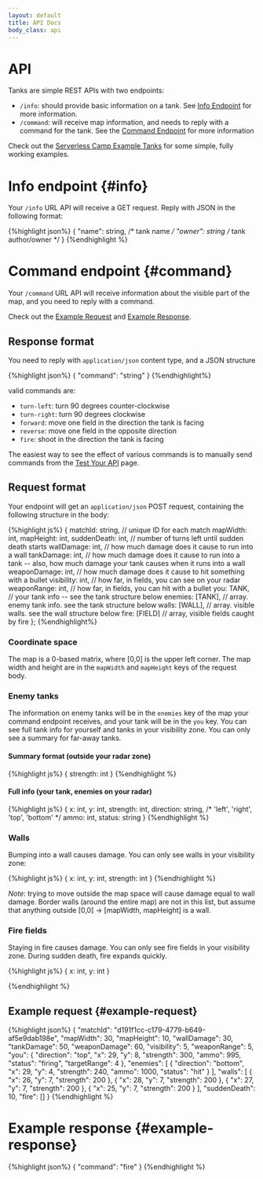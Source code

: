 ```yaml
---
layout: default
title: API Docs
body_class: api
---
```


# API 

Tanks are simple REST APIs with two endpoints:

* `/info`: should provide basic information on a tank. See [Info Endpoint](#info) for more information.
* `/command`: will receive map information, and needs to reply with a command for the tank. See the [Command Endpoint](#command) for more information

Check out the [Serverless Camp Example Tanks](https://github.com/serverlesscamp/tankwars-example-tanks) for some simple, fully working examples. 

# Info endpoint {#info}

Your `/info` URL API will receive a GET request. Reply with JSON in the following format:

{%highlight json%}
{
  "name": string, /* tank name */
  "owner": string /* tank author/owner */
}
{%endhighlight %}

# Command endpoint {#command}

Your `/command` URL API will receive information about the visible part of the map, and you need to reply with a command.

Check out the [Example Request](#example-request) and [Example Response](#example-response).

## Response format

You need to reply with `application/json` content type, and a JSON structure

{%highlight json%}
{
  "command": "string"
}
{%endhighlight%}

valid commands are:

* `turn-left`: turn 90 degrees counter-clockwise
* `turn-right`: turn 90 degrees clockwise 
* `forward`: move one field in the direction the tank is facing
* `reverse`: move one field in the opposite direction
* `fire`: shoot in the direction the tank is facing

The easiest way to see the effect of various commands is to manually send commands from the [Test Your API](/pages/test.html) page.

## Request format

Your endpoint will get an `application/json` POST request, containing the following structure in the body:

{%highlight js%}
{
  matchId: string, // unique ID for each match
  mapWidth: int, 
  mapHeight: int, 
  suddenDeath: int, // number of turns left until sudden death starts
  wallDamage: int, // how much damage does it cause to run into a wall
  tankDamage: int, // how much damage does it cause to run into a tank -- also, how much damage your tank causes when it runs into a wall
  weaponDamage: int, // how much damage does it cause to hit something with a bullet
  visibility: int, // how far, in fields, you can see on your radar 
  weaponRange: int, // how far, in fields, you can hit with a bullet 
  you: TANK, // your tank info -- see the tank structure below
  enemies: [TANK], // array. enemy tank info. see the tank structure below
  walls: [WALL], // array. visible walls. see the wall structure below
  fire: [FIELD] // array, visible fields caught by fire
};
{%endhighlight%}

### Coordinate space

The map is a 0-based matrix, where [0,0] is the upper left corner. The map width and height are in the `mapWidth` and `mapHeight` keys of the request body.

### Enemy tanks

The information on enemy tanks will be in the `enemies` key of the map your command endpoint receives, and your tank will be in the `you` key. You can see full tank info for yourself and tanks in your visibility zone. You can only see a summary for far-away tanks.

#### Summary format (outside your radar zone)

{%highlight js%}
{ strength: int }
{%endhighlight %}

#### Full info (your tank, enemies on your radar)

{%highlight js%}
{ 
  x: int, 
  y: int, 
  strength: int, 
  direction: string, /* 'left', 'right', 'top', 'bottom' */
  ammo: int,
  status: string
}
{%endhighlight %}

### Walls

Bumping into a wall causes damage. You can only see walls in your visibility zone:

{%highlight js%}
{ 
  x: int, 
  y: int, 
  strength: int 
}
{%endhighlight %}

*Note*: trying to move outside the map space will cause damage equal to wall damage. Border walls (around the entire map) are not in this list, but assume that anything outside [0,0] -> [mapWidth, mapHeight] is a wall.

### Fire fields

Staying in fire causes damage. You can only see fire fields in your visibility zone. During sudden death, fire expands quickly.

{%highlight js%}
{ 
  x: int, 
  y: int
}

{%endhighlight %}

## Example request {#example-request}

{%highlight json%}
{
  "matchId": "d191f1cc-c179-4779-b649-af5e9dab198e",
  "mapWidth": 30,
  "mapHeight": 10,
  "wallDamage": 30,
  "tankDamage": 50,
  "weaponDamage": 60,
  "visibility": 5,
  "weaponRange": 5,
  "you": {
    "direction": "top",
    "x": 29,
    "y": 8,
    "strength": 300,
    "ammo": 995,
    "status": "firing",
    "targetRange": 4
  },
  "enemies": [
    {
      "direction": "bottom",
      "x": 29,
      "y": 4,
      "strength": 240,
      "ammo": 1000,
      "status": "hit"
    }
  ],
  "walls": [
    {
      "x": 26,
      "y": 7,
      "strength": 200
    },
    {
      "x": 28,
      "y": 7,
      "strength": 200
    },
    {
      "x": 27,
      "y": 7,
      "strength": 200
    },
    {
      "x": 25,
      "y": 7,
      "strength": 200
    }
  ],
  "suddenDeath": 10,
  "fire": []
}
{%endhighlight %}

# Example response {#example-response}

{%highlight json%}
{
  "command": "fire"
}
{%endhighlight %}
